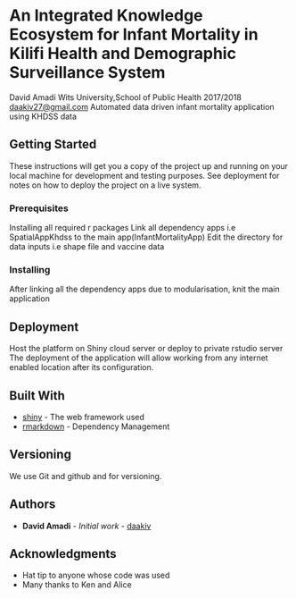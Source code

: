 
# An Integrated Knowledge Ecosystem for Infant Mortality in Kilifi Health and Demographic Surveillance System

David Amadi Wits University,School of Public Health 2017/2018 daakiv27@gmail.com 
Automated data driven infant mortality application using KHDSS data


## Getting Started

These instructions will get you a copy of the project up and running on your local machine for development and testing purposes. See deployment for notes on how to deploy the project on a live system.

### Prerequisites

Installing all required r packages
Link all dependency apps i.e SpatialAppKhdss to the main app(InfantMortalityApp)
Edit the directory for data inputs i.e shape file and vaccine data



### Installing

After linking all the dependency apps due to modularisation, knit the main application 


## Deployment
Host the platform on Shiny cloud server or deploy to private rstudio server
The deployment of the application will allow working from any internet enabled location after its configuration.

## Built With

* [shiny](https://shiny.rstudio.com/) - The web framework used
* [rmarkdown](https://rmarkdown.rstudio.com/) - Dependency Management



## Versioning

We use Git and github and for versioning. 

## Authors

* **David Amadi** - *Initial work* - [daakiv](https://github.com/daakiv)



## Acknowledgments

* Hat tip to anyone whose code was used
* Many thanks to Ken and Alice


